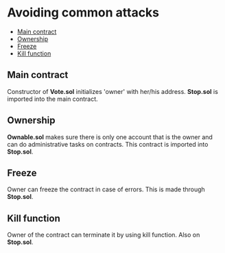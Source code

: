 # Avoiding common attacks

  - [Main contract](#main-contract)
  - [Ownership](#ownership)
  - [Freeze](#freeze)
  - [Kill function](#kill-function)

## Main contract 

Constructor of **Vote.sol** initializes 'owner' with her/his address. **Stop.sol** is imported into the main contract. 

## Ownership 

**Ownable.sol** makes sure there is only one account that is the owner and can do administrative tasks on contracts. This contract is imported into **Stop.sol**.

## Freeze

Owner can freeze the contract in case of errors. This is made through **Stop.sol**. 

## Kill function

Owner of the contract can terminate it by using kill function. Also on **Stop.sol**.